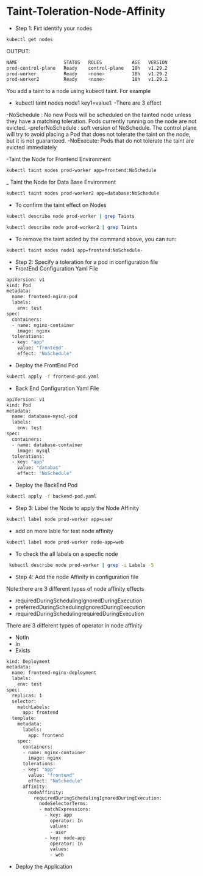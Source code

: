 # Taint-Toleration-Node-Affinity

- Step 1: Firt identify your nodes
``` bash
kubectl get nodes
```
OUTPUT:
``` bash
NAME                 STATUS   ROLES           AGE   VERSION
prod-control-plane   Ready    control-plane   18h   v1.29.2
prod-worker          Ready    <none>          18h   v1.29.2
prod-worker2         Ready    <none>          18h   v1.29.2
```
You add a taint to a node using kubectl taint. For example
- kubectl taint nodes node1 key1=value1:<taint-effect>
-There are 3 effect

-NoSchedule : No new Pods will be scheduled on the tainted node unless they have a matching toleration. Pods currently running on the node are not evicted.
-preferNoSchedule : soft version of NoSchedule. The control plane will try to avoid placing a Pod that does not tolerate the taint on the node, but it is not guaranteed.
-NoExecute: Pods that do not tolerate the taint are evicted immediately

-Taint the Node for Frontend Environment 

``` bash
kubectl taint nodes prod-worker app=frontend:NoSchedule
```
_ Taint the Node for Data Base Environment 

``` bash
kubectl taint nodes prod-worker2 app=database:NoSchedule
```
- To confirm the taint effect on Nodes
``` bash
kubectl describe node prod-worker | grep Taints

kubectl describe node prod-worker2 | grep Taints
```

- To remove the taint added by the command above, you can run:
``` bash
kubectl taint nodes node1 app=frontend:NoSchedule-
```
- Step 2: Specify a toleration for a pod in configuration file
- FrontEnd Configuration Yaml File
``` bash
apiVersion: v1
kind: Pod
metadata:
  name: frontend-nginx-pod
  labels:
    env: test
spec:
  containers:
  - name: nginx-container
    image: nginx
  tolerations:
  - key: "app"
    value: "frontend"
    effect: "NoSchedule"
```
- Deploy the FrontEnd Pod
``` bash
kubectl apply -f frontend-pod.yaml
``` 
- Back End Configuration Yaml File
``` bash
apiVersion: v1
kind: Pod
metadata:
  name: database-mysql-pod
  labels:
    env: test
spec:
  containers:
  - name: database-container
    image: mysql
  tolerations:
  - key: "app"
    value: "databas"
    effect: "NoSchedule"
```
- Deploy the BackEnd Pod
``` bash
kubectl apply -f backend-pod.yaml
```
- Step 3: Label the Node to apply the Node Affinity
``` bash
kubectl label node prod-worker app=user
```
- add on more lable for test node affinity
``` bash
kubectl label node prod-worker node-app=web
```
- To check the all labels on a specfic node
``` bash
 kubectl describe node prod-worker | grep -i Labels -5
```
- Step 4: Add the node Affinity in configuration file

Note:there are 3 different types of node affinity effects
- requiredDuringSchedulingIgnoredDuringExecution
- preferredDuringSchedulingIgnoredDuringExecution
- requiredDuringSchedulingrequiredDuringExecution

There are 3 different types of operator in node affinity 
- NotIn
- In
- Exists

``` bash
kind: Deployment
metadata:
  name: frontend-nginx-deployment
  labels:
    env: test
spec:
  replicas: 1
  selector:
    matchLabels:
      app: frontend
  template:
    metadata:
      labels:
        app: frontend
    spec:
      containers:
      - name: nginx-container
        image: nginx
      tolerations:
      - key: "app"
        value: "frontend"
        effect: "NoSchedule"
      affinity:
        nodeAffinity:
          requiredDuringSchedulingIgnoredDuringExecution:
            nodeSelectorTerms:
            - matchExpressions:
              - key: app
                operator: In
                values:
                - user
              - key: node-app
                operator: In
                values:
                - web
```
- Deploy the Application 
